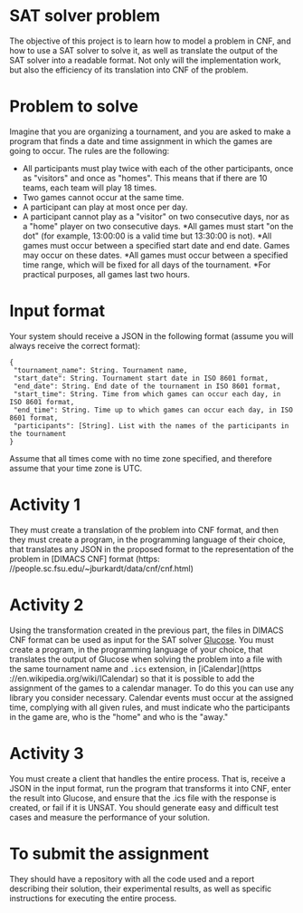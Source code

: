 # SAT solver problem

The objective of this project is to learn how to model a problem in CNF, and how to use a SAT solver to solve it, as well as translate the output of the SAT solver into a readable format.
Not only will the implementation work, but also the efficiency of its translation into CNF of the problem.

# Problem to solve

Imagine that you are organizing a tournament, and you are asked to make a program that finds a date and time assignment in which the games are going to occur. The rules are the following:

* All participants must play twice with each of the other participants, once as "visitors" and once as "homes". This means that if there are 10 teams, each team will play 18 times.
* Two games cannot occur at the same time.
* A participant can play at most once per day.
* A participant cannot play as a "visitor" on two consecutive days, nor as a "home" player on two consecutive days.
*All games must start "on the dot" (for example, 13:00:00 is a valid time but 13:30:00 is not).
*All games must occur between a specified start date and end date. Games may occur on these dates.
*All games must occur between a specified time range, which will be fixed for all days of the tournament.
*For practical purposes, all games last two hours.

# Input format

Your system should receive a JSON in the following format (assume you will always receive the correct format):

```
{
 "tournament_name": String. Tournament name,
 "start_date": String. Tournament start date in ISO 8601 format,
 "end_date": String. End date of the tournament in ISO 8601 format,
 "start_time": String. Time from which games can occur each day, in ISO 8601 format,
 "end_time": String. Time up to which games can occur each day, in ISO 8601 format,
 "participants": [String]. List with the names of the participants in the tournament
}
```

Assume that all times come with no time zone specified, and therefore assume that your time zone is UTC.

# Activity 1

They must create a translation of the problem into CNF format, and then they must create a program, in the programming language of their choice, that translates any JSON in the proposed format to the representation of the problem in [DIMACS CNF] format (https: //people.sc.fsu.edu/~jburkardt/data/cnf/cnf.html)

# Activity 2

Using the transformation created in the previous part, the files in DIMACS CNF format can be used as input for the SAT solver [Glucose](https://www.labri.fr/perso/lsimon/glucose/). You must create a program, in the programming language of your choice, that translates the output of Glucose when solving the problem into a file with the same tournament name and `.ics` extension, in [iCalendar](https ://en.wikipedia.org/wiki/ICalendar) so that it is possible to add the assignment of the games to a calendar manager. To do this you can use any library you consider necessary. Calendar events must occur at the assigned time, complying with all given rules, and must indicate who the participants in the game are, who is the "home" and who is the "away."

# Activity 3

You must create a client that handles the entire process. That is, receive a JSON in the input format, run the program that transforms it into CNF, enter the result into Glucose, and ensure that the .ics file with the response is created, or fail if it is UNSAT. You should generate easy and difficult test cases and measure the performance of your solution.

# To submit the assignment

They should have a repository with all the code used and a report describing their solution, their experimental results, as well as specific instructions for executing the entire process.
